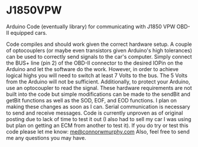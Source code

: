 J1850VPW
========

Arduino Code (eventually library) for communicating with J1850 VPW OBD-II equipped cars. 

Code compiles and should work given the correct hardware setup. A couple of optocouplers (or maybe even transistors given Arduino's high tolerances) can be used to correctly send signals to the car's computer. Simply connect the BUS+ line (pin 2) of the OBD-II connector to the desired IOPin on the Arduino and let the software do the work. However, in order to achieve logical highs you will need to switch at least 7 Volts to the bus. The 5 Volts from the Arduino will not be sufficient. Additionally, to protect your Arduino, use an optocoupler to read the signal. These hardware requirements are not built into the code but simple modifications can be made to the sendBit and getBit functions as well as the SOD, EOF, and EOD functions. I plan on making these changes as soon as I can.
Serial communication is necessary to send and receive messages. Code is currently unproven as of original posting due to lack of time to test it out (I also had to sell my car I was using but plan on getting an ECM from another to test it).  If you do try or test this code please let me know: me@connorwmurphy.com
Also, feel free to send me any questions you may have.

